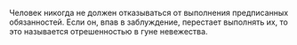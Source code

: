 Человек никогда не должен отказываться от выполнения предписанных обязанностей. Если он, впав в заблуждение, перестает выполнять их, то это называется отрешенностью в гуне невежества.